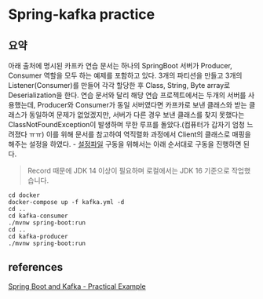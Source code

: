# Spring-kafka practice

## 요약
아래 출처에 명시된 카프카 연습 문서는 하나의 SpringBoot 서버가 Producer, Consumer 역할을 모두 하는 예제를 포함하고 있다. 
3개의 파티션을 만들고 3개의 Listener(Consumer)를 만들어 각각 할당한 후 Class, String, Byte array로 Deserialization을 한다.
연습 문서와 달리 해당 연습 프로젝트에서는 두개의 서버를 사용했는데, Producer와 Consumer가 동일 서버였다면 카프카로 보낸 클래스와 받는 클래스가 동일하여 문제가 없었겠지만,
서버가 다른 경우 보낸 클래스를 찾지 못했다는 ClassNotFoundException이 발생하며 무한 루프를 돌았다.(컴퓨터가 갑자기 엄청 느려졌다 ㅠㅠ)
이를 위해 문서를 참고하여 역직렬화 과정에서 Client의 클래스로 매핑을 해주는 설정을 하였다. - [설정파일](/kafka-consumer/src/main/java/com/flaxingerkafka/kafkaconsumer/kafka/config/KafkaConfig.java)
구동을 위해서는 아래 순서대로 구동을 진행하면 된다.
> Record 때문에 JDK 14 이상이 필요하며 로컬에서는 JDK 16 기준으로 작업했습니다. 
```
cd docker
docker-compose up -f kafka.yml -d
cd ..
cd kafka-consumer
./mvnw spring-boot:run
cd ..
cd kafka-producer
./mvnw spring-boot:run
```

## references
[Spring Boot and Kafka - Practical Example](https://thepracticaldeveloper.com/spring-boot-kafka-config/)


